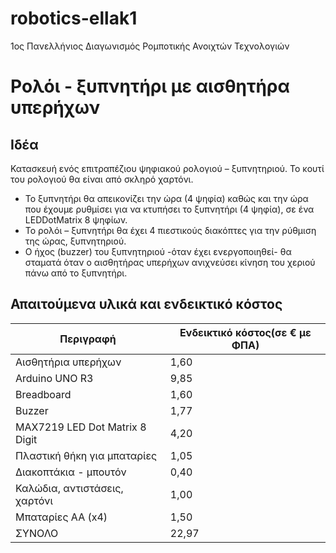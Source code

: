 # robotics-ellak1
1ος Πανελλήνιος Διαγωνισμός Ρομποτικής Ανοιχτών Τεχνολογιών

# Ρολόι - ξυπνητήρι με αισθητήρα υπερήχων

## Ιδέα

Κατασκευή ενός επιτραπέζιου ψηφιακού ρολογιού – ξυπνητηριού. Το κουτί του ρολογιού θα είναι από σκληρό χαρτόνι.

- Το ξυπνητήρι θα απεικονίζει την ώρα (4 ψηφία) καθώς και την ώρα που έχουμε ρυθμίσει για να κτυπήσει το ξυπνητήρι (4 ψηφία), σε ένα LEDDotMatrix 8 ψηφίων.
- Το ρολόι – ξυπνητήρι θα έχει 4 πιεστικούς διακόπτες για την ρύθμιση της ώρας, ξυπνητηριού.
- Ο ήχος (buzzer) του  ξυπνητηριού -όταν έχει ενεργοποιηθεί- θα σταματά όταν ο αισθητήρας υπερήχων ανιχνεύσει κίνηση του χεριού πάνω από το ξυπνητήρι.

## Απαιτούμενα υλικά και ενδεικτικό κόστος

| Περιγραφή | Ενδεικτικό κόστος(σε  € με ΦΠΑ) |
| --- | --- |
| Αισθητήρια υπερήχων | 1,60 |
| Arduino UNO R3 | 9,85 |
| Breadboard | 1,60 |
| Buzzer | 1,77 |
| MAX7219 LED Dot Matrix 8 Digit | 4,20 |
| Πλαστική θήκη για μπαταρίες | 1,05 |
| Διακοπτάκια - μπουτόν | 0,40 |
| Καλώδια, αντιστάσεις, χαρτόνι | 1,00 |
| Μπαταρίες ΑΑ (x4) | 1,50 |
| ΣΥΝΟΛΟ | 22,97 |



